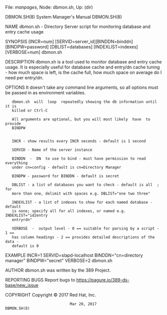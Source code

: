 File: *manpages*,  Node: dbmon.sh,  Up: (dir)

DBMON.SH(8)                 System Manager's Manual                DBMON.SH(8)



NAME
       dbmon.sh  -  Directory  Server script for monitoring database and entry
       cache usage

SYNOPSIS
       [INCR=num]     [SERVID=server_id][BINDDN=binddn]      [BINDPW=password]
       [DBLIST=databases] [INDEXLIST=indexes] [VERBOSE=num] dbmon.sh

DESCRIPTION
       dbmon.sh  is  a tool used to monitor database and entry cache usage. It
       is especially useful for database cache and entry/dn cache tuning - how
       much  space  is left, is the cache full, how much space on average do I
       need per entry/dn.

OPTIONS
       It doesn't take any command line arguments,  so  all  options  must  be
       passed in as environment variables.

       dbmon.sh  will  loop  repeatedly showing the db information until it is
       killed or Ctrl-C

       All arguments are optional, but you will most likely  have  to  provide
       BINDPW


       INCR - show results every INCR seconds - default is 1 second

       SERVID - Name of the server instance

       BINDDN  -  DN  to use to bind - must have permission to read everything
       under cn=config - default is cn=Directory Manager

       BINDPW - password for BINDDN - default is secret

       DBLIST - a list of databases you want to check - default is all  ;  for
       more than one, delimit with spaces e.g. DBLIST="one two three"

       INDEXLIST - a list of indexes to show for each named database - default
       is none; specify all for all indexes, or named e.g. INDEXLIST="id2entry
       entryrdn"

       VERBOSE  -  output level - 0 == suitable for parsing by a script - 1 ==
       has column headings - 2 == provides detailed descriptions of the data -
       default is 0


EXAMPLE
       INCR=1     SERVID=slapd-localhost     BINDDN="cn=directory     manager"
       BINDPW="secret" VERBOSE=2 dbmon.sh


AUTHOR
       dbmon.sh was written by the 389 Project.

REPORTING BUGS
       Report bugs to https://pagure.io/389-ds-base/new_issue

COPYRIGHT
       Copyright © 2017 Red Hat, Inc.



                                 Mar 20, 2017                      DBMON.SH(8)
